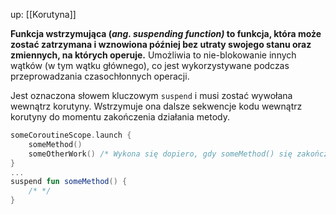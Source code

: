 up: [[Korutyna]]

**Funkcja wstrzymująca (_ang. suspending function)_ to funkcja, która może zostać zatrzymana i wznowiona później bez utraty swojego stanu oraz zmiennych, na których operuje.** Umożliwia to nie-blokowanie innych wątków (w tym wątku głównego), co jest wykorzystywane podczas przeprowadzania czasochłonnych operacji.

Jest oznaczona słowem kluczowym `suspend` i musi zostać wywołana wewnątrz korutyny. Wstrzymuje ona dalsze sekwencje kodu wewnątrz korutyny do momentu zakończenia działania metody.

```kotlin
someCoroutineScope.launch {
	someMethod()
	someOtherWork() /* Wykona się dopiero, gdy someMethod() się zakończy */
}
...
suspend fun someMethod() {
	/* */
}
```